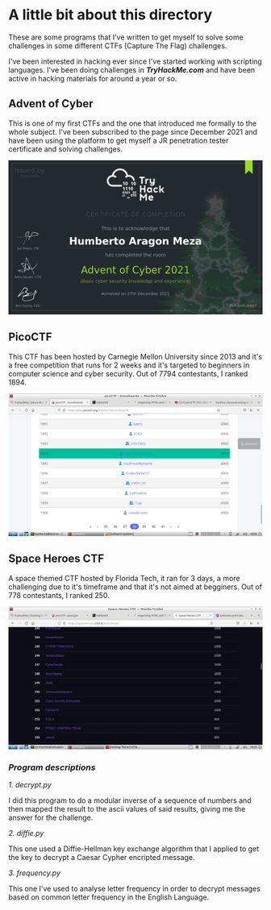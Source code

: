 # A little bit about this directory

These are some programs that I've written to get myself to solve some challenges in some different CTFs (Capture The Flag) challenges.

I've been interested in hacking ever since I've started working with scripting languages. I've been doing challenges in _**TryHackMe.com**_ and have been active in hacking materials for around a year or so.

## Advent of Cyber

This is one of my first CTFs and the one that introduced me formally to the whole subject. I've been subscribed to the page since December 2021 and have been using the platform to get myself a JR penetration tester certificate and solving challenges.

![Advent of Cyber Certificate](./rankings/adventCTF.png)

## PicoCTF

This CTF has been hosted by Carnegie Mellon University since 2013 and it's a free competition that runs for 2 weeks and it's targeted to beginners in computer science and cyber security. Out of 7794 contestants, I ranked 1894.

![Pico CTF ranking](./rankings/picoCTF.png)

## Space Heroes CTF

A space themed CTF hosted by Florida Tech, it ran for 3 days, a more challenging due to it's timeframe and that it's not aimed at begginers. Out of 778 contestants, I ranked 250. 

![Space Heroes CTF Ranking](./rankings/spaceCTF.png)


### **_Program descriptions_**

_1. decrypt.py_

I did this program to do a modular inverse of a sequence of numbers and then mapped the result to the ascii values of said results, giving me the answer for the challenge.

_2. diffie.py_

This one used a Diffie-Hellman key exchange algorithm that I applied to get the key to decrypt a Caesar Cypher encripted message.

_3. frequency.py_

This one I've used to analyse letter frequency in order to decrypt messages based on common letter frequency in the English Language.


